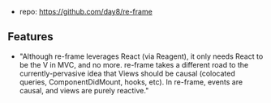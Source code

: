
- repo: https://github.com/day8/re-frame

## Features

- "Although re-frame leverages React (via Reagent), it only needs React to be the V in MVC, and no more. re-frame takes a different road to the currently-pervasive idea that Views should be causal (colocated queries, ComponentDidMount, hooks, etc). In re-frame, events are causal, and views are purely reactive."